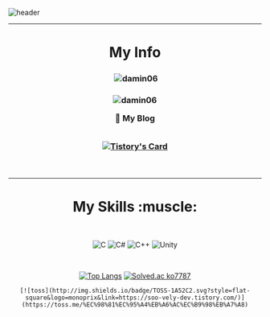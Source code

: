 ![header](https://capsule-render.vercel.app/api?type=waving&color=gradient&height=300&section=header&text=Hi👋%20I'm%20DaMin&fontSize=70)

---

<h1 align="center">My Info</h1>

<h3 align="center">
<p>&nbsp;<img align="center" src="https://github-readme-stats.vercel.app/api?username=damin06&show_icons=true&theme=dark&locale=en" alt="damin06" /></p>

<h3 align="center">
<p align="center"> <img src="https://komarev.com/ghpvc/?username=damin06&label=Profile%20views&color=0e75b6&style=flat" alt="damin06" /> </p>

 </div>


 <div align=center>
	 📝 My Blog
	</div> 
	  <br/>
	 
	 
 [![Tistory's Card](https://github-readme-tistory-card.vercel.app/api?name=sayhello06&theme=vue-dark)](https://sayhello06.tistory.com)

	

 <br/>


---


<h1 align="center">My Skills :muscle:</h1>

	

 <br/>
	 
<div align=center>
	
![C](https://img.shields.io/badge/c-%2300599C.svg?style=for-the-badge&logo=c&logoColor=white)
![C#](https://img.shields.io/badge/c%23-%23239120.svg?style=for-the-badge&logo=c-sharp&logoColor=white)
![C++](https://img.shields.io/badge/c++-%2300599C.svg?style=for-the-badge&logo=c%2B%2B&logoColor=white)
![Unity](https://img.shields.io/badge/unity-%23000000.svg?style=for-the-badge&logo=unity&logoColor=white)
	
</div>
	
 <br/>
	
	
<div align=center>

[![Top Langs](https://github-readme-stats.vercel.app/api/top-langs/?username=damin06&layout=compact)](https://github.com/anuraghazra/github-readme-stats)
	[![Solved.ac
ko7787](http://mazassumnida.wtf/api/v2/generate_badge?boj=ko7787)](https://solved.ac/ko7787)
	
	[![toss](http://img.shields.io/badge/TOSS-1A52C2.svg?style=flat-square&logo=monoprix&link=https://soo-vely-dev.tistory.com/)](https://toss.me/%EC%98%81%EC%95%A4%EB%A6%AC%EC%B9%98%EB%A7%A8)
</div>


	

	

	 
